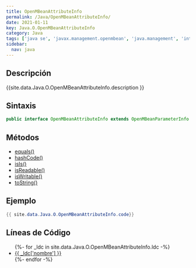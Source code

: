 ```yaml
---
title: OpenMBeanAttributeInfo
permalink: /Java/OpenMBeanAttributeInfo/
date: 2021-01-11
key: Java.O.OpenMBeanAttributeInfo
category: Java
tags: ['java se', 'javax.management.openmbean', 'java.management', 'interface java', 'Java 1.5']
sidebar: 
  nav: java
---
```


## Descripción
{{site.data.Java.O.OpenMBeanAttributeInfo.description }}

## Sintaxis
~~~java
public interface OpenMBeanAttributeInfo extends OpenMBeanParameterInfo
~~~

## Métodos
* [equals()](/Java/OpenMBeanAttributeInfo/equals)
* [hashCode()](/Java/OpenMBeanAttributeInfo/hashCode)
* [isIs()](/Java/OpenMBeanAttributeInfo/isIs)
* [isReadable()](/Java/OpenMBeanAttributeInfo/isReadable)
* [isWritable()](/Java/OpenMBeanAttributeInfo/isWritable)
* [toString()](/Java/OpenMBeanAttributeInfo/toString)

## Ejemplo
~~~java
{{ site.data.Java.O.OpenMBeanAttributeInfo.code}}
~~~

## Líneas de Código
<ul>
{%- for _ldc in site.data.Java.O.OpenMBeanAttributeInfo.ldc -%}
   <li>
       <a href="{{_ldc['url'] }}">{{ _ldc['nombre'] }}</a>
   </li>
{%- endfor -%}
</ul>
